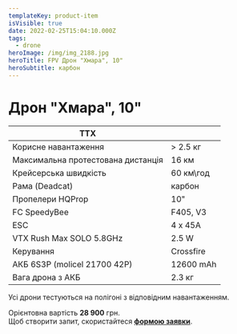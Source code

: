 ```yaml
---
templateKey: product-item
isVisible: true
date: 2022-02-25T15:04:10.000Z
tags:
  - drone
heroImage: /img/img_2188.jpg
heroTitle: FPV Дрон "Хмара", 10"
heroSubtitle: карбон
---
```

# Дрон "Хмара", 10" 

| **ТТХ**                            |           |
| ---------------------------------- | --------- |
| Корисне навантаження               |  > 2.5 кг |
| Максимальна протестована дистанція | 16 км     |
| Крейсерська швидкість              | 60 км\год |
| ﻿Рама (Deadcat)                     | карбон    |
| Пропелери HQProp                   | 10"       |
| FC SpeedyBee                       | F405, V3  | 
| ESC                                | 4 x 45A   |
| VTX Rush Max SOLO 5.8GHz           | 2.5 W     |
| ﻿Керування                          | Crossfire |
| АКБ 6S3P (molicel 21700 42P)       | 12600 mAh |
| Вага дрона з АКБ                   | 2.3 кг    |

Усі дрони тестуються на полігоні з відповідним навантаженням.

Орієнтовна вартість **28 900** грн.\
Щоб створити запит, скористайтеся <a href="https://docs.google.com/forms/d/e/1FAIpQLSflTILqQ9CENT9xGsnn4Ke6l-D-2m2yaclV2jH2pzXmjGk51w/viewform" target="_blank" rel="noopener noreferrer">**формою заявки**</a>.

